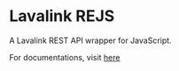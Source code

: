 # Lavalink REJS

A Lavalink REST API wrapper for JavaScript.

For documentations, visit [here](https://takase1121.github.io/lavalink-rejs/)
